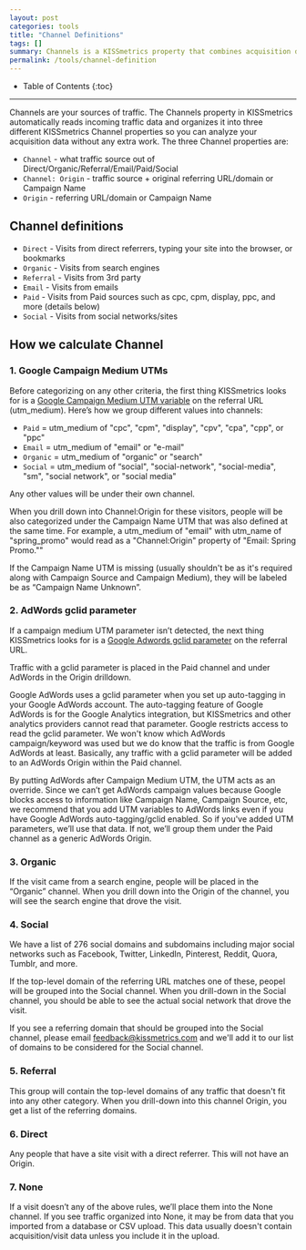 ```yaml
---
layout: post
categories: tools
title: "Channel Definitions"
tags: []
summary: Channels is a KISSmetrics property that combines acquisition data from many sources.
permalink: /tools/channel-definition
---
```

* Table of Contents
{:toc}
* * *

Channels are your sources of traffic. The Channels property in KISSmetrics automatically reads incoming traffic data and organizes it into three different KISSmetrics Channel properties so you can analyze your acquisition data without any extra work. The three Channel properties are:

* `Channel` - what traffic source out of Direct/Organic/Referral/Email/Paid/Social
* `Channel: Origin` - traffic source + original referring URL/domain or Campaign Name
* `Origin` - referring URL/domain or Campaign Name

## Channel definitions

* `Direct` - Visits from direct referrers, typing your site into the browser, or bookmarks
* `Organic` - Visits from search engines
* `Referral` - Visits from 3rd party
* `Email` - Visits from emails
* `Paid` - Visits from Paid sources such as cpc, cpm, display, ppc, and more (details below)
* `Social` - Visits from social networks/sites

## How we calculate Channel

### 1. Google Campaign Medium UTMs

Before categorizing on any other criteria, the first thing KISSmetrics looks for is a [Google Campaign Medium UTM variable][Google UTM] on the referral URL (utm_medium). Here’s how we group different values into channels:

* `Paid` = utm_medium of "cpc", "cpm", "display", "cpv", "cpa", "cpp", or "ppc"
* `Email` = utm_medium of "email" or "e-mail"
* `Organic` = utm_medium of "organic" or "search"
* `Social` = utm_medium of “social", "social-network", "social-media", "sm", "social network", or "social media"

Any other values will be under their own channel.

When you drill down into Channel:Origin for these visitors, people will be also categorized under the Campaign Name UTM that was also defined at the same time. For example, a utm_medium of "email" with utm_name of "spring_promo" would read as a "Channel:Origin" property of "Email: Spring Promo.""

If the Campaign Name UTM is missing (usually shouldn't be as it's required along with Campaign Source and Campaign Medium), they will be labeled be as “Campaign Name Unknown”.


### 2. AdWords gclid parameter

If a campaign medium UTM parameter isn’t detected, the next thing KISSmetrics looks for is a [Google Adwords gclid parameter][Google gclid] on the referral URL.

Traffic with a gclid parameter is placed in the Paid channel and under AdWords in the Origin drilldown.

Google AdWords uses a gclid parameter when you set up auto-tagging in your Google AdWords account. The auto-tagging feature of Google AdWords is for the Google Analytics integration, but KISSmetrics and other analytics providers cannot read that parameter. Google restricts access to read the gclid parameter. We won't know which AdWords campaign/keyword was used but we do know that the traffic is from Google AdWords at least. Basically, any traffic with a gclid parameter will be added to an AdWords Origin within the Paid channel.

By putting AdWords after Campaign Medium UTM, the UTM acts as an override. Since we can’t get AdWords campaign values because Google blocks access to information like Campaign Name, Campaign Source, etc, we recommend that you add UTM variables to AdWords links even if you have Google AdWords auto-tagging/gclid enabled. So if you've added UTM parameters, we’ll use that data. If not, we’ll group them under the Paid channel as a generic AdWords Origin.

### 3. Organic

If the visit came from a search engine, people will be placed in the “Organic” channel. When you drill down into the Origin of the channel, you will see the search engine that drove the visit.

### 4. Social

We have a list of 276 social domains and subdomains including major social networks such as Facebook, Twitter, LinkedIn, Pinterest, Reddit, Quora, Tumblr, and more.

If the top-level domain of the referring URL matches one of these, peopel will be grouped into the Social channel. When you drill-down in the Social channel, you should be able to see the actual social network that drove the visit.

If you see a referring domain that should be grouped into the Social channel, please email feedback@kissmetrics.com and we'll add it to our list of domains to be considered for the Social channel.

### 5. Referral

This group will contain the top-level domains of any traffic that doesn't fit into any other category. When you drill-down into this channel Origin, you get a list of the referring domains.

### 6. Direct

Any people that have a site visit with a direct referrer. This will not have an Origin.

### 7. None

If a visit doesn’t any of the above rules, we’ll place them into the None channel. If you see traffic organized into None, it may be from data that you imported from a database or CSV upload. This data usually doesn't contain acquisition/visit data unless you include it in the upload.

[Google UTM]: https://support.google.com/analytics/answer/1033863?hl=en&ref_topic=1032998
[Google gclid]: https://support.google.com/analytics/answer/1033981?hl=en
